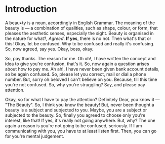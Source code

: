 # Introduction
A beau•ty is a noun, accordingly in English Grammar. The meaning of the beauty is — a combination of qualities, such as shape, colour, or form, that pleases the aesthetic senses, especially the sight. Beauty is organised in the nature for what?, <i>Agreed</i>.
<b>If yes</b>, there is no not. Then what's that or this! Okay, let be confused. Why to be confused and really it's confusing. So, now agreed, say yes. Okay, boss, okay.

So, pay thanks. The reason for me. Oh oh!, I have written the concept and idea to give you're confusion, that's it. So, now again a question arises about how to pay me. Ah ah!, I have never been given bank account details, so be again confused. So, please let you correct, mail or dial a phone number. But, sorry oh beloved I can't believe on you. Because, till this time you're not confused. So, why you're struggling? Say, and please pay attention.

Okay, so for what I have to pay the attention? Definitely Dear, you know it — "The Beauty". So, I think you know the beauty! But, never been thought a beauty is a subject and subjected to you. Maybe, you are a subject or subjected to the beauty. So, finally you agreed to choose only you're interest, like that! If yes, it's really not going anywhere. But, why? The one again a reason is you're not going to be confused, seriously. If I am communicating with you, you have to at least listen first. Then, you can go for you're mental judgement.

